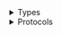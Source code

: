 <details>
<summary>Types</summary>

  - [GroundStationClient](/aws-sdk-swift/reference/0.x/AWSGroundStation/GroundStationClient)
  - [GroundStationClient.GroundStationClientConfiguration](/aws-sdk-swift/reference/0.x/AWSGroundStation/GroundStationClient.GroundStationClientConfiguration)
  - [GroundStationClientLogHandlerFactory](/aws-sdk-swift/reference/0.x/AWSGroundStation/GroundStationClientLogHandlerFactory)
  - [GroundStationClientTypes](/aws-sdk-swift/reference/0.x/AWSGroundStation/GroundStationClientTypes)

</details>

<details>
<summary>Protocols</summary>

  - [GroundStationClientProtocol](/aws-sdk-swift/reference/0.x/AWSGroundStation/GroundStationClientProtocol)

</details>
